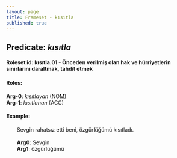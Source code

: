 ```yaml
---
layout: page
title: Frameset - kısıtla
published: true
---
```

<h2>Predicate: <i>kısıtla</i></h2>
<h4>Roleset id: kısıtla.01 - Önceden verilmiş olan hak ve hürriyetlerin sınırlarını daraltmak, tahdit etmek<br>
<h4>Roles:</h4>
<b>Arg-0</b>: <i>kısıtlayan</i>  (NOM) <br>
<b>Arg-1</b>: <i>kısıtlanan</i>  (ACC) <br>
<h4>Example:</h4>
&emsp;&emsp;Sevgin rahatsız etti beni, özgürlüğümü kısıtladı.<br><br>
&emsp;&emsp;<b>Arg0</b>:  Sevgin<br>
&emsp;&emsp;<b>Arg1</b>:  özgürlüğümü<br>

